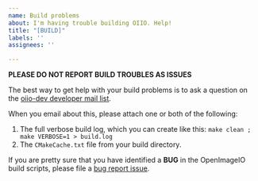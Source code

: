 ```yaml
---
name: Build problems
about: I'm having trouble building OIIO. Help!
title: "[BUILD]"
labels: ''
assignees: ''

---
```


**PLEASE DO NOT REPORT BUILD TROUBLES AS ISSUES**

The best way to get help with your build problems is to ask a question on the
[oiio-dev developer mail list](http://lists.openimageio.org/listinfo.cgi/oiio-dev-openimageio.org).

When you email about this, please attach one or both of the following:
1. The full verbose build log, which you can create like this:
   ```make clean ; make VERBOSE=1 > build.log```
2. The `CMakeCache.txt` file from your build directory.

If you are pretty sure that you have identified a **BUG** in the OpenImageIO
build scripts, please file a [bug report issue](https://github.com/OpenImageIO/oiio/issues/new?template=bug_report.md).
